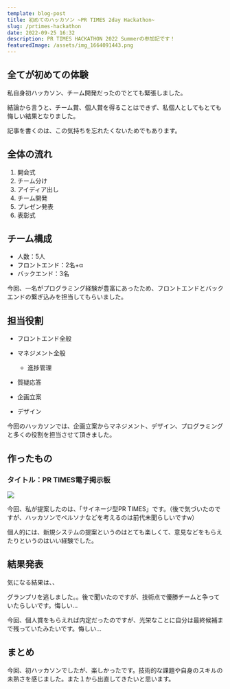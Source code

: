 ```yaml
---
template: blog-post
title: 初めてのハッカソン ~PR TIMES 2day Hackathon~
slug: /prtimes-hackathon
date: 2022-09-25 16:32
description: PR TIMES HACKATHON 2022 Summerの参加記です！
featuredImage: /assets/img_1664091443.png
---
```



## 全てが初めての体験

私自身初ハッカソン、チーム開発だったのでとても緊張しました。

結論から言うと、チーム賞、個人賞を得ることはできず、私個人としてもとても悔しい結果となりました。

記事を書くのは、この気持ちを忘れたくないためでもあります。

## 全体の流れ

1. 開会式
2. チーム分け
3. アイディア出し
4. チーム開発
5. プレゼン発表
6. 表彰式

## チーム構成

* 人数：5人
* フロントエンド：2名+α
* バックエンド：3名

今回、一名がプログラミング経験が豊富にあったため、フロントエンドとバックエンドの繋ぎ込みを担当してもらいました。

## 担当役割

* フロントエンド全般
* マネジメント全般

  * 進捗管理
* 質疑応答
* 企画立案
* デザイン

今回のハッカソンでは、企画立案からマネジメント、デザイン、プログラミングと多くの役割を担当させて頂きました。

## 作ったもの

### タイトル：**PR TIMES電子掲示板**

![](/assets/img_1664091443.png)

[](<>)

今回、私が提案したのは、「サイネージ型PR TIMES」です。（後で気づいたのですが、ハッカソンでペルソナなどを考えるのは前代未聞らしいですw）

個人的には、新規システムの提案というのはとても楽しくて、意見などをもらえたりというのはいい経験でした。

## 結果発表

気になる結果は、、

グランプリを逃しました。。後で聞いたのですが、技術点で優勝チームと争っていたらしいです。悔しい… 

今回、個人賞をもらえれば内定だったのですが、光栄なことに自分は最終候補まで残っていたみたいです。悔しい…

## まとめ

今回、初ハッカソンでしたが、楽しかったです。技術的な課題や自身のスキルの未熟さを感じました。また１から出直してきたいと思います。
